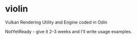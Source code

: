 # violin
Vulkan Rendering Utility and Engine coded in Odin

NotYetReady - give it 2-3 weeks and I'll write usage examples.